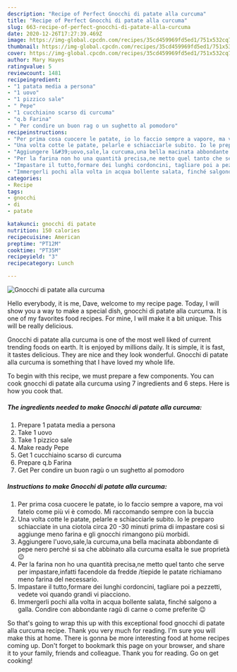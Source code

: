 ```yaml
---
description: "Recipe of Perfect Gnocchi di patate alla curcuma"
title: "Recipe of Perfect Gnocchi di patate alla curcuma"
slug: 663-recipe-of-perfect-gnocchi-di-patate-alla-curcuma
date: 2020-12-26T17:27:39.469Z
image: https://img-global.cpcdn.com/recipes/35cd459969fd5ed1/751x532cq70/gnocchi-di-patate-alla-curcuma-recipe-main-photo.jpg
thumbnail: https://img-global.cpcdn.com/recipes/35cd459969fd5ed1/751x532cq70/gnocchi-di-patate-alla-curcuma-recipe-main-photo.jpg
cover: https://img-global.cpcdn.com/recipes/35cd459969fd5ed1/751x532cq70/gnocchi-di-patate-alla-curcuma-recipe-main-photo.jpg
author: Mary Hayes
ratingvalue: 5
reviewcount: 1481
recipeingredient:
- "1 patata media a persona"
- "1 uovo"
- "1 pizzico sale"
- " Pepe"
- "1 cucchiaino scarso di curcuma"
- "q.b Farina"
- " Per condire un buon rag o un sughetto al pomodoro"
recipeinstructions:
- "Per prima cosa cuocere le patate, io lo faccio sempre a vapore, ma voi fatelo come più vi è comodo. Mi raccomando sempre con la buccia"
- "Una volta cotte le patate, pelarle e schiacciarle subito. Io le preparo schiacciate in una ciotola circa 20 -30 minuti prima di impastare così si aggiunge meno farina e gli gnocchi rimangono più morbidi."
- "Aggiungere l&#39;uovo,sale,la curcuma,una bella macinata abbondante di pepe nero perché si sa che abbinato alla curcuma esalta le sue proprietà 😉"
- "Per la farina non ho una quantità precisa,ne metto quel tanto che serve per impastare,infatti facendole da fredde /tiepide le patate richiamano meno farina del necessario."
- "Impastare il tutto,formare dei lunghi cordoncini, tagliare poi a pezzetti, vedete voi quando grandi vi piacciono."
- "Immergerli pochi alla volta in acqua bollente salata, finché salgono a galla. Condire con abbondante ragù di carne o come preferite 😉"
categories:
- Recipe
tags:
- gnocchi
- di
- patate

katakunci: gnocchi di patate 
nutrition: 150 calories
recipecuisine: American
preptime: "PT12M"
cooktime: "PT35M"
recipeyield: "3"
recipecategory: Lunch

---
```



![Gnocchi di patate alla curcuma](https://img-global.cpcdn.com/recipes/35cd459969fd5ed1/751x532cq70/gnocchi-di-patate-alla-curcuma-recipe-main-photo.jpg)

Hello everybody, it is me, Dave, welcome to my recipe page. Today, I will show you a way to make a special dish, gnocchi di patate alla curcuma. It is one of my favorites food recipes. For mine, I will make it a bit unique. This will be really delicious.



Gnocchi di patate alla curcuma is one of the most well liked of current trending foods on earth. It is enjoyed by millions daily. It is simple, it is fast, it tastes delicious. They are nice and they look wonderful. Gnocchi di patate alla curcuma is something that I have loved my whole life.


To begin with this recipe, we must prepare a few components. You can cook gnocchi di patate alla curcuma using 7 ingredients and 6 steps. Here is how you cook that.

<!--inarticleads1-->

##### The ingredients needed to make Gnocchi di patate alla curcuma:

1. Prepare 1 patata media a persona
1. Take 1 uovo
1. Take 1 pizzico sale
1. Make ready  Pepe
1. Get 1 cucchiaino scarso di curcuma
1. Prepare q.b Farina
1. Get  Per condire un buon ragù o un sughetto al pomodoro




<!--inarticleads2-->

##### Instructions to make Gnocchi di patate alla curcuma:

1. Per prima cosa cuocere le patate, io lo faccio sempre a vapore, ma voi fatelo come più vi è comodo. Mi raccomando sempre con la buccia
1. Una volta cotte le patate, pelarle e schiacciarle subito. Io le preparo schiacciate in una ciotola circa 20 -30 minuti prima di impastare così si aggiunge meno farina e gli gnocchi rimangono più morbidi.
1. Aggiungere l&#39;uovo,sale,la curcuma,una bella macinata abbondante di pepe nero perché si sa che abbinato alla curcuma esalta le sue proprietà 😉
1. Per la farina non ho una quantità precisa,ne metto quel tanto che serve per impastare,infatti facendole da fredde /tiepide le patate richiamano meno farina del necessario.
1. Impastare il tutto,formare dei lunghi cordoncini, tagliare poi a pezzetti, vedete voi quando grandi vi piacciono.
1. Immergerli pochi alla volta in acqua bollente salata, finché salgono a galla. Condire con abbondante ragù di carne o come preferite 😉




So that's going to wrap this up with this exceptional food gnocchi di patate alla curcuma recipe. Thank you very much for reading. I'm sure you will make this at home. There is gonna be more interesting food at home recipes coming up. Don't forget to bookmark this page on your browser, and share it to your family, friends and colleague. Thank you for reading. Go on get cooking!

